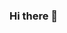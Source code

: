 ### Hi there 👋

<!--

- 🔭 I’m currently working on .NET framework
- 🌱 I’m currently learning C#
- 💬 Ask me about my hobbies
- 📫 How to reach me: pbsmith2008@yahoo.com
- 😄 Pronouns: he/him
- ⚡ Fun fact: I am a dual citizen with the UK

-->
